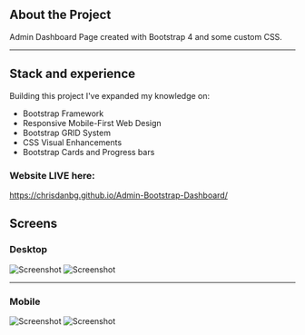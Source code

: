 ## About the Project
Admin Dashboard Page created with Bootstrap 4 and some custom CSS.

***

## Stack and experience
Building this project I've expanded my knowledge on:
 
 * Bootstrap Framework
 * Responsive Mobile-First Web Design
 * Bootstrap GRID System
 * CSS Visual Enhancements
 * Bootstrap Cards and Progress bars

### Website LIVE here:
https://chrisdanbg.github.io/Admin-Bootstrap-Dashboard/

## Screens

### Desktop
![Screenshot](https://i.postimg.cc/7L4KqSnk/Screenshot-2019-03-06-at-14-01-34.png)
![Screenshot](https://i.postimg.cc/k41sNz3J/Screenshot-2019-03-06-at-14-01-44.png)

***

### Mobile
![Screenshot](https://i.postimg.cc/zBXpg5Q2/Screenshot-2019-03-06-at-14-01-59.png)
![Screenshot](https://i.postimg.cc/CK4m5dcf/Screenshot-2019-03-06-at-14-02-07.png)


